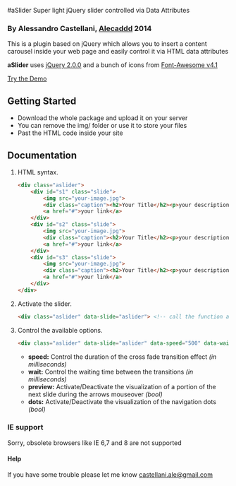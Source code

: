 #aSlider
Super light jQuery slider controlled via Data Attributes

### By Alessandro Castellani, [Alecaddd](http://alecaddd.com/) 2014

This is a plugin based on jQuery which allows you to insert a content carousel inside your web page and easily control it via HTML data attributes 

**aSlider** uses [jQuery 2.0.0](http://code.jquery.com/jquery-2.0.0.min.js "jQuery") and a bunch of icons from [Font-Awesome v4.1](//maxcdn.bootstrapcdn.com/font-awesome/4.1.0/css/font-awesome.min.css "Font Awesome")

[Try the Demo](http://www.alecaddd.com/code-spellbook/aSlider/ "Demo")

## Getting Started
* Download the whole package and upload it on your server
* You can remove the img/ folder or use it to store your files
* Past the HTML code inside your site

## Documentation

1. HTML syntax.

    ```html
    <div class="aslider">
		<div id="s1" class="slide">
    	 	<img src="your-image.jpg">
    	 	<div class="caption"><h2>Your Title</h2><p>your description.</p></div>
			<a href="#">your link</a>
		</div>
		<div id="s2" class="slide">
    	 	<img src="your-image.jpg">
    	 	<div class="caption"><h2>Your Title</h2><p>your description.</p></div>
			<a href="#">your link</a>
		</div>
		<div id="s3" class="slide">
    	 	<img src="your-image.jpg">
    	 	<div class="caption"><h2>Your Title</h2><p>your description.</p></div>
			<a href="#">your link</a>
		</div>
    </div>
    ```
    
2. Activate the slider.

	```html		
    <div class="aslider" data-slide="aslider"> <!-- call the function and initialize the slider -->
	```
	
3. Control the available options.

	```html		
    <div class="aslider" data-slide="aslider" data-speed="500" data-wait="3000" data-preview="true" data-dots="true"> 
	```
	* **speed:** Control the duration of the cross fade transition effect _(in milliseconds)_
	* **wait:** Control the waiting time between the transitions _(in milliseconds)_
	* **preview:** Activate/Deactivate the visualization of a portion of the next slide during the arrows mouseover _(bool)_
	* **dots:** Activate/Deactivate the visualization of the navigation dots _(bool)_

### IE support

Sorry, obsolete browsers like IE 6,7 and 8 are not supported

#### Help

If you have some trouble please let me know <castellani.ale@gmail.com>
